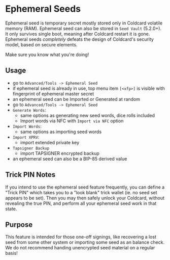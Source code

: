 # Ephemeral Seeds

Ephemeral seed is temporary secret mostly stored only in Coldcard volatile
memory (RAM). Ephemeral seed can also be stored in `Seed Vault` (5.2.0+). 
It only survives single boot, meaning after Coldcard
restart it is gone. Ephemeral seeds *completely* defeats the design
of Coldcard's security model, based on secure elements.

Make sure you know what you're doing!


## Usage

- go to `Advanced/Tools -> Ephemeral Seed`
- if ephemeral seed is already in use, top menu item `[<xfp>]` is visible
  with fingerprint of ephemeral master secret
- an ephemeral seed can be Imported or Generated at random
- go to `Advanced/Tools -> Ephemeral Seed`
- `Generate Words`:
  - same options as generating new seed words, dice rolls included
  - Import words via NFC with `Import via NFC` option
- `Import Words`:
  - same options as importing seed words
- `Import XPRV`:
  - import extended private key
- `Tapsigner Backup`
  - import TAPSIGNER encrypted backup
- an ephemeral seed can also be a BIP-85 derived value

## Trick PIN Notes

If you intend to use the ephemeral seed feature frequently, you can
define a "Trick PIN" which takes you to a "look blank" trick wallet
(ie.  no seed set appears to be set).  Then you may then safely
unlock your Coldcard, without revealing the true PIN, and perform
all your ephemeral seed work in that state.

## Purpose

This feature is intended for those one-off signings, like recovering
a lost seed from some other system or importing some seed as an
balance check. We do not recommend handing unencrypted seed material
on a regular basis!

